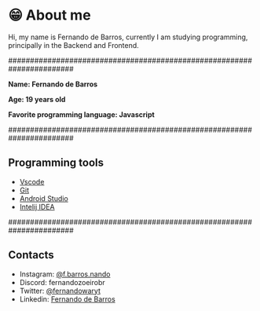# 😁 About me

Hi, my name is Fernando de Barros, currently I am studying programming,<br> 
principally in the Backend and Frontend.

#######################################################################

**<p>Name: Fernando de Barros</p>**
**<p>Age: 19 years old</p>**
**<p>Favorite programming language: Javascript</p>**
#######################################################################
## Programming tools
  - [Vscode](https://code.visualstudio.com)
  - [Git](https://git-scm.com)
  - [Android Studio](https://developer.android.com/studio)
  - [Intelij IDEA](https://www.jetbrains.com/pt-br/idea/)


#######################################################################


## Contacts

- Instagram: [@f.barros.nando](https://www.instagram.com/f.barros.nando/)
- Discord: fernandozoeirobr
- Twitter: [@fernandowaryt](https://twitter.com/fernandowaryt)
- Linkedin: [Fernando de Barros](https://www.linkedin.com/in/fernando-de-barros-204864241/)
